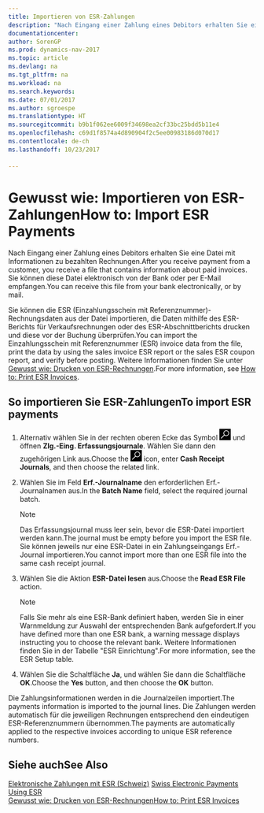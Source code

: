 ```yaml
---
title: Importieren von ESR-Zahlungen
description: "Nach Eingang einer Zahlung eines Debitors erhalten Sie eine Datei mit Informationen zu bezahlten Rechnungen. Sie können diese Datei elektronisch von der Bank oder per E-Mail empfangen."
documentationcenter: 
author: SorenGP
ms.prod: dynamics-nav-2017
ms.topic: article
ms.devlang: na
ms.tgt_pltfrm: na
ms.workload: na
ms.search.keywords: 
ms.date: 07/01/2017
ms.author: sgroespe
ms.translationtype: HT
ms.sourcegitcommit: b9b1f062ee6009f34698ea2cf33bc25bdd5b11e4
ms.openlocfilehash: c69d1f8574a4d890904f2c5ee00983186d070d17
ms.contentlocale: de-ch
ms.lasthandoff: 10/23/2017

---
```

# <a name="how-to-import-esr-payments"></a><span data-ttu-id="fc9fa-104">Gewusst wie: Importieren von ESR-Zahlungen</span><span class="sxs-lookup"><span data-stu-id="fc9fa-104">How to: Import ESR Payments</span></span>
<span data-ttu-id="fc9fa-105">Nach Eingang einer Zahlung eines Debitors erhalten Sie eine Datei mit Informationen zu bezahlten Rechnungen.</span><span class="sxs-lookup"><span data-stu-id="fc9fa-105">After you receive payment from a customer, you receive a file that contains information about paid invoices.</span></span> <span data-ttu-id="fc9fa-106">Sie können diese Datei elektronisch von der Bank oder per E-Mail empfangen.</span><span class="sxs-lookup"><span data-stu-id="fc9fa-106">You can receive this file from your bank electronically, or by mail.</span></span>  

<span data-ttu-id="fc9fa-107">Sie können die ESR (Einzahlungsschein mit Referenznummer)-Rechnungsdaten aus der Datei importieren, die Daten mithilfe des ESR-Berichts für Verkaufsrechnungen oder des ESR-Abschnittberichts drucken und diese vor der Buchung überprüfen.</span><span class="sxs-lookup"><span data-stu-id="fc9fa-107">You can import the Einzahlungsschein mit Referenznummer (ESR) invoice data from the file, print the data by using the sales invoice ESR report or the sales ESR coupon report, and verify before posting.</span></span> <span data-ttu-id="fc9fa-108">Weitere Informationen finden Sie unter [Gewusst wie: Drucken von ESR-Rechnungen](how-to-print-esr-invoices.md).</span><span class="sxs-lookup"><span data-stu-id="fc9fa-108">For more information, see [How to: Print ESR Invoices](how-to-print-esr-invoices.md).</span></span>  

## <a name="to-import-esr-payments"></a><span data-ttu-id="fc9fa-109">So importieren Sie ESR-Zahlungen</span><span class="sxs-lookup"><span data-stu-id="fc9fa-109">To import ESR payments</span></span>  

1.  <span data-ttu-id="fc9fa-110">Alternativ wählen Sie in der rechten oberen Ecke das Symbol ![Nach Seite oder Bericht suchen](../../media/ui-search/search_small.png "Nach Seite oder Bericht suchen") und öffnen **Zlg.-Eing. Erfassungsjournale**. Wählen Sie dann den zugehörigen Link aus.</span><span class="sxs-lookup"><span data-stu-id="fc9fa-110">Choose the ![Search for Page or Report](../../media/ui-search/search_small.png "Search for Page or Report icon") icon, enter **Cash Receipt Journals**, and then choose the related link.</span></span>  
2.  <span data-ttu-id="fc9fa-111">Wählen Sie im Feld **Erf.-Journalname** den erforderlichen Erf.-Journalnamen aus.</span><span class="sxs-lookup"><span data-stu-id="fc9fa-111">In the **Batch Name** field, select the required journal batch.</span></span>  

    > [!NOTE]  
    >  <span data-ttu-id="fc9fa-112">Das Erfassungsjournal muss leer sein, bevor die ESR-Datei importiert werden kann.</span><span class="sxs-lookup"><span data-stu-id="fc9fa-112">The journal must be empty before you import the ESR file.</span></span> <span data-ttu-id="fc9fa-113">Sie können jeweils nur eine ESR-Datei in ein Zahlungseingangs Erf.-Journal importieren.</span><span class="sxs-lookup"><span data-stu-id="fc9fa-113">You cannot import more than one ESR file into the same cash receipt journal.</span></span>  

3.  <span data-ttu-id="fc9fa-114">Wählen Sie die Aktion **ESR-Datei lesen** aus.</span><span class="sxs-lookup"><span data-stu-id="fc9fa-114">Choose the **Read ESR File** action.</span></span>  

    > [!NOTE]  
    >  <span data-ttu-id="fc9fa-115">Falls Sie mehr als eine ESR-Bank definiert haben, werden Sie in einer Warnmeldung zur Auswahl der entsprechenden Bank aufgefordert.</span><span class="sxs-lookup"><span data-stu-id="fc9fa-115">If you have defined more than one ESR bank, a warning message displays instructing you to choose the relevant bank.</span></span> <span data-ttu-id="fc9fa-116">Weitere Informationen finden Sie in der Tabelle "ESR Einrichtung".</span><span class="sxs-lookup"><span data-stu-id="fc9fa-116">For more information, see the ESR Setup table.</span></span>  

4.  <span data-ttu-id="fc9fa-117">Wählen Sie die Schaltfläche **Ja**, und wählen Sie dann die Schaltfläche **OK**.</span><span class="sxs-lookup"><span data-stu-id="fc9fa-117">Choose the **Yes** button, and then choose the **OK** button.</span></span>  

<span data-ttu-id="fc9fa-118">Die Zahlungsinformationen werden in die Journalzeilen importiert.</span><span class="sxs-lookup"><span data-stu-id="fc9fa-118">The payments information is imported to the journal lines.</span></span> <span data-ttu-id="fc9fa-119">Die Zahlungen werden automatisch für die jeweiligen Rechnungen entsprechend den eindeutigen ESR-Referenznummern übernommen.</span><span class="sxs-lookup"><span data-stu-id="fc9fa-119">The payments are automatically applied to the respective invoices according to unique ESR reference numbers.</span></span>  

## <a name="see-also"></a><span data-ttu-id="fc9fa-120">Siehe auch</span><span class="sxs-lookup"><span data-stu-id="fc9fa-120">See Also</span></span>  
 <span data-ttu-id="fc9fa-121">[Elektronische Zahlungen mit ESR (Schweiz)](swiss-electronic-payments-using-esr.md) </span><span class="sxs-lookup"><span data-stu-id="fc9fa-121">[Swiss Electronic Payments Using ESR](swiss-electronic-payments-using-esr.md) </span></span>  
 [<span data-ttu-id="fc9fa-122">Gewusst wie: Drucken von ESR-Rechnungen</span><span class="sxs-lookup"><span data-stu-id="fc9fa-122">How to: Print ESR Invoices</span></span>](how-to-print-esr-invoices.md)

